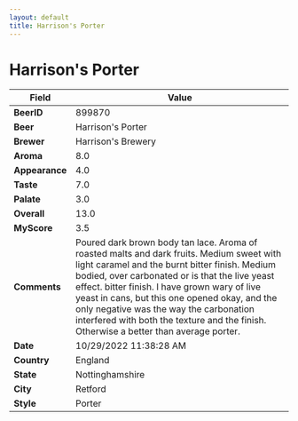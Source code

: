 ```yaml
---
layout: default
title: Harrison's Porter
---
```


# Harrison's Porter

| Field         | Value     |
|---------------|-----------|
| **BeerID** | 899870 |
| **Beer** | Harrison's Porter |
| **Brewer** | Harrison&#39;s Brewery |
| **Aroma** | 8.0 |
| **Appearance** | 4.0 |
| **Taste** | 7.0 |
| **Palate** | 3.0 |
| **Overall** | 13.0 |
| **MyScore** | 3.5 |
| **Comments** | Poured dark brown body tan lace. Aroma of roasted malts and dark fruits. Medium sweet with light caramel and the burnt bitter finish. Medium bodied, over carbonated or is that the live yeast effect. bitter finish. I have grown wary of live yeast in cans, but this one opened okay, and the only negative was the way the carbonation interfered with both the texture and the finish. Otherwise a better than average porter. |
| **Date** | 10/29/2022 11:38:28 AM |
| **Country** | England |
| **State** | Nottinghamshire |
| **City** | Retford |
| **Style** | Porter |
